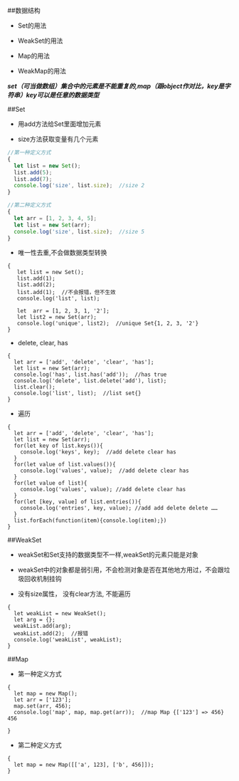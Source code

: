   ##数据结构
  
  - Set的用法
  
  - WeakSet的用法
  
  - Map的用法
  
  - WeakMap的用法
  
***set（可当做数组）集合中的元素是不能重复的,map（跟object作对比，key是字符串）key可以是任意的数据类型***


##Set

- 用add方法给Set里面增加元素

- size方法获取变量有几个元素


```js
//第一种定义方式
{
  let list = new Set();
  list.add(5);
  list.add(7);
  console.log('size', list.size);  //size 2
}

//第二种定义方式
{
  let arr = [1, 2, 3, 4, 5];
  let list = new Set(arr);
  console.log('size', list.size);  //size 5
}
```


- 唯一性去重,不会做数据类型转换

```
{
   let list = new Set();
   list.add(1);
   list.add(2);
   list.add(1);  //不会报错，但不生效
   console.log('list', list);
   
   let  arr = [1, 2, 3, 1, '2'];
   let list2 = new Set(arr);
   console.log('unique', list2);  //unique Set{1, 2, 3, '2'}
}
```

- delete, clear, has

```
{
  let arr = ['add', 'delete', 'clear', 'has'];
  let list = new Set(arr);
  console.log('has', list.has('add'));  //has true 
  console.log('delete', list.delete('add'), list);
  list.clear();
  console.log('list', list);  //list set{}
}
```

- 遍历

```
{
  let arr = ['add', 'delete', 'clear', 'has'];
  let list = new Set(arr);
  for(let key of list.keys()){
    console.log('keys', key);  //add delete clear has
  }
  for(let value of list.values()){
    console.log('values', value);  //add delete clear has
  }
  for(let value of list){
    console.log('values', value); //add delete clear has
  }
  for(let [key, value] of list.entries()){
    console.log('entries', key, value); //add add delete delete ……
  }
  list.forEach(function(item){console.log(item);})
}
```


##WeakSet

- weakSet和Set支持的数据类型不一样,weakSet的元素只能是对象

- weakSet中的对象都是弱引用，不会检测对象是否在其他地方用过，不会跟垃圾回收机制挂钩

- 没有size属性， 没有clear方法, 不能遍历

```
{
  let weakList = new WeakSet();
  let arg = {};
  weakList.add(arg);
  weakList.add(2);  //报错
  console.log('weakList', weakList);
}
```


##Map

- 第一种定义方式

```
{
  let map = new Map();
  let arr = ['123'];
  map.set(arr, 456);
  console.log('map', map, map.get(arr));  //map Map {['123'] => 456} 456
  
}
```

- 第二种定义方式

```
{
  let map = new Map([['a', 123], ['b', 456]]);
}
```



















